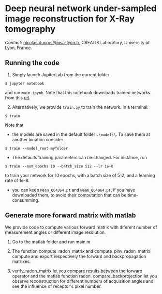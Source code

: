 # Deep neural network under-sampled image reconstruction for X-Ray tomography

*Contact:* nicolas.ducros@insa-lyon.fr, CREATIS Laboratory, University of Lyon, France.

## Running the code
1. Simply launch JupiterLab from the current folder
```
$ jupyter notebook
```
and run `main.ipynb`. Note that this notebook downloads trained networks from this [url](https://www.creatis.insa-lyon.fr/~ducros/spyritexamples/2020_ISBI_CNet/2020_Radon_CNet.zip). 

2. Alternatively, we provide `train.py` to train the network. In a terminal:
```
$ train 
```
Note that 
* the models are saved in the default folder `.\models\`. To save them at another location consider
```
$ train --model_root myfolder
```
* The defaults training parameters can be changed. For instance, run 
```
$ train --num_epochs 10 --batch_size 512 --lr 1e-8
```
to train your network for 10 epochs, with a batch size of 512, and a learning rate of 1e-8. 
* you can keep `Mean_Q64D64.pt` and `Mean_Q64D64.pt`, if you have downloaded them, to avoid their computation that can be time-consumming.

## Generate more forward matrix with matlab
We provide code to compute various forward matrix with diferent number of measurement angles or different image resolution.

1. Go to the matlab folder and run main.m

2. The function compute_radon_matrix and compute_pinv_radon_matrix compute and export respectively the forward and backpropagation matrixes.

3. verify_radon_matrix let you compare results between the forward operator and the matlab function radon. compare_backprojection let you observe reconstruction for different numbers of acquisition angles and see the influence of receptor's pixel number.